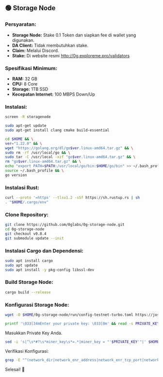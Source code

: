 ## 🟢 Storage Node

### Persyaratan:
- **Storage Node:** Stake 0.1 Token dan siapkan fee di wallet yang digunakan.
- **DA Client:** Tidak membutuhkan stake.
- **Claim:** Melalui Discord.
- **Stake:** Di website resmi http://0g.exploreme.pro/validators

### Spesifikasi Minimum:
- **RAM:** 32 GB
- **CPU:** 8 Core
- **Storage:** 1TB SSD
- **Kecepatan Internet:** 100 MBPS Down/Up

### Instalasi:
```bash
screen -R storagenode

sudo apt-get update
sudo apt-get install clang cmake build-essential

cd $HOME && \
ver="1.22.0" && \
wget "https://golang.org/dl/go$ver.linux-amd64.tar.gz" && \
sudo rm -rf /usr/local/go && \
sudo tar -C /usr/local -xzf "go$ver.linux-amd64.tar.gz" && \
rm "go$ver.linux-amd64.tar.gz" && \
echo "export PATH=$PATH:/usr/local/go/bin:$HOME/go/bin" >> ~/.bash_profile && \
source ~/.bash_profile && \
go version
```

### Instalasi Rust:
```bash
curl --proto '=https' --tlsv1.2 -sSf https://sh.rustup.rs | sh
. "$HOME/.cargo/env"
```

### Clone Repository:
```bash
git clone https://github.com/0glabs/0g-storage-node.git
cd 0g-storage-node
git checkout v0.8.4
git submodule update --init
```

### Instalasi Cargo dan Dependensi:
```bash
sudo apt install cargo
sudo apt update
sudo apt install -y pkg-config libssl-dev
```

### Build Storage Node:
```bash
cargo build --release
```

### Konfigurasi Storage Node:
```bash
wget -O $HOME/0g-storage-node/run/config-testnet-turbo.toml https://josephtran.co/config-testnet-turbo.toml
```

```bash
printf '\033[34mEnter your private key: \033[0m' && read -s PRIVATE_KEY
```
Masukkan Private Key Anda.

```bash
sed -i 's|^\s*#?\s*miner_key\s*=.*|miner_key = "'$PRIVATE_KEY'"|' $HOME/0g-storage-node/run/config-testnet-turbo.toml && echo -e "\033[32mPrivate key has been successfully added to the config file.\033[0m"
```

Verifikasi Konfigurasi:
```bash
grep -E "^(network_dir|network_enr_address|network_enr_tcp_port|network_enr_udp_port|network_libp2p_port|network_discovery_port|rpc_listen_address|rpc_enabled|db_dir|log_config_file|log_contract_address|mine_contract_address|reward_contract_address|log_sync_start_block_number|blockchain_rpc_endpoint|auto_sync_enabled|find_peer_timeout)" $HOME/0g-storage-node/run/config-testnet-turbo.toml
```

Selesai! 🎉
